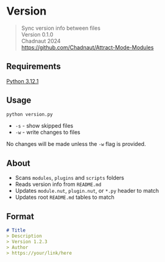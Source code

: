 # Version

> Sync version info between files  
> Version 0.1.0  
> Chadnaut 2024  
> https://github.com/Chadnaut/Attract-Mode-Modules

## Requirements

[Python 3.12.1](https://www.python.org/downloads/)

## Usage

```sh
python version.py
```

- `-s` - show skipped files
- `-w` - write changes to files

No changes will be made unless the `-w` flag is provided.

## About

- Scans `modules`, `plugins` and `scripts` folders
- Reads version info from `README.md`
- Updates `module.nut`, `plugin.nut`, or `*.py` header to match
- Updates root `README.md` tables to match

## Format

```md
# Title
> Description
> Version 1.2.3  
> Author
> https://your/link/here
```